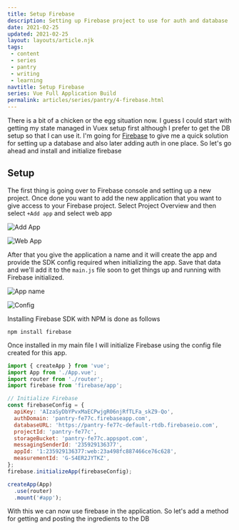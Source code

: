 ```yaml
---
title: Setup Firebase
description: Setting up Firebase project to use for auth and database
date: 2021-02-25
updated: 2021-02-25
layout: layouts/article.njk
tags: 
 - content
 - series
 - pantry
 - writing
 - learning
navtitle: Setup Firebase
series: Vue Full Application Build
permalink: articles/series/pantry/4-firebase.html
---
```


There is a bit of a chicken or the egg situation now. I guess I could start with getting my state managed in Vuex setup first although I prefer to get the DB setup so that I can use it. I'm going for [Firebase](https://console.firebase.google.com/) to give me a quick solution for setting up a database and also later adding auth in one place. So let's go ahead and install and initialize firebase

## Setup

The first thing is going over to Firebase console and setting up a new project. Once done you want to add the new application that you want to give access to your Firebase project. Select Project Overview and then select `+Add app`  and select web app

![Add App](https://res.cloudinary.com/hiltonmeyer-com/image/upload/f_auto,q_auto,c_scale,w_auto,dpr_auto/v1612524026/hiltonmeyer.com/pantry-005_vwachm.jpg)

![Web App](https://res.cloudinary.com/hiltonmeyer-com/image/upload/f_auto,q_auto,c_scale,w_auto,dpr_auto/v1612524026/hiltonmeyer.com/pantry-006_mxbdpt.jpg)

After that you give the application a name and it will create the app and provide the SDK config required when initializing the app. Save that data and we'll add it to the `main.js` file soon to get things up and running with Firebase initialized. 

![App name](https://res.cloudinary.com/hiltonmeyer-com/image/upload/v1612524026/hiltonmeyer.com/pantry-007_jbre2z.jpg)

![Config](https://res.cloudinary.com/hiltonmeyer-com/image/upload/v1612524026/hiltonmeyer.com/pantry-008_skrqrn.jpg)


Installing Firebase SDK with NPM is done as follows

```
npm install firebase
```

Once installed in my main file I will initialize Firebase using the config file created for this app.

```js
import { createApp } from 'vue';
import App from './App.vue';
import router from './router';
import firebase from 'firebase/app';

// Initialize Firebase
const firebaseConfig = {
  apiKey: 'AIzaSyDbYPvxMaECPwjgR06njRfTLFa_skZ9-Qo',
  authDomain: 'pantry-fe77c.firebaseapp.com',
  databaseURL: 'https://pantry-fe77c-default-rtdb.firebaseio.com',
  projectId: 'pantry-fe77c',
  storageBucket: 'pantry-fe77c.appspot.com',
  messagingSenderId: '235929136377',
  appId: '1:235929136377:web:23a498fc887466ce76c628',
  measurementId: 'G-S4ER2JYTKZ',
};
firebase.initializeApp(firebaseConfig);

createApp(App)
  .use(router)
  .mount('#app');
```

With this we can now use firebase in the application. So let's add a method for getting and posting the ingredients to the DB

